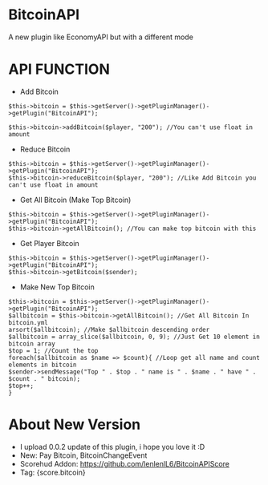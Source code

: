 # BitcoinAPI
A new plugin like EconomyAPI but with a different mode
# API FUNCTION
- Add Bitcoin
```
$this->bitcoin = $this->getServer()->getPluginManager()->getPlugin("BitcoinAPI");

$this->bitcoin->addBitcoin($player, "200"); //You can't use float in amount
```
- Reduce Bitcoin
```
$this->bitcoin = $this->getServer()->getPluginManager()->getPlugin("BitcoinAPI");
$this->bitcoin->reduceBitcoin($player, "200"); //Like Add Bitcoin you can't use float in amount
```
- Get All Bitcoin (Make Top Bitcoin)
```
$this->bitcoin = $this->getServer()->getPluginManager()->getPlugin("BitcoinAPI");
$this->bitcoin->getAllBitcoin(); //You can make top bitcoin with this
```
- Get Player Bitcoin
```
$this->bitcoin = $this->getServer()->getPluginManager()->getPlugin("BitcoinAPI");
$this->bitcoin->getBitcoin($sender);
```
- Make New Top Bitcoin
```
$this->bitcoin = $this->getServer()->getPluginManager()->getPlugin("BitcoinAPI");
$allbitcoin = $this->bitcoin->getAllBitcoin(); //Get All Bitcoin In bitcoin.yml
arsort($allbitcoin); //Make $allbitcoin descending order
$allbitcoin = array_slice($allbitcoin, 0, 9); //Just Get 10 element in bitcoin array
$top = 1; //Count the top
foreach($allbitcoin as $name => $count){ //Loop get all name and count elements in bitcoin 
$sender->sendMessage("Top " . $top . " name is " . $name . " have " . $count . " bitcoin);
$top++;
}
```
# About New Version
- I upload 0.0.2 update of this plugin, i hope you love it :D
- New: Pay Bitcoin, BitcoinChangeEvent
- Scorehud Addon: https://github.com/lenlenlL6/BitcoinAPIScore
- Tag: {score.bitcoin}
